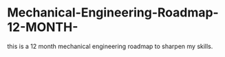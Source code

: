 # Mechanical-Engineering-Roadmap-12-MONTH-
this is a 12 month mechanical engineering roadmap to sharpen my skills.
